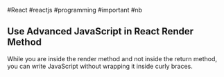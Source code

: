 #React #reactjs #programming #important #nb

## Use Advanced JavaScript in React Render Method 
While you are inside the render method and not inside the return method, you can write JavaScript without wrapping it inside curly braces.
